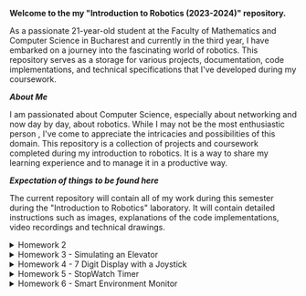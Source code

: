 **Welcome to the my "Introduction to Robotics (2023-2024)" repository.**

As a passionate 21-year-old student at the Faculty of Mathematics and Computer Science in Bucharest and currently in the third year, I have embarked on a journey into the fascinating world of robotics. This repository serves as a storage for various projects, documentation, code implementations, and technical specifications that I've developed during my coursework.

***About Me***

I am passionated about Computer Science, especially about networking and now day by day, about robotics.  While I may not be the most enthusiastic person , I've come to appreciate the intricacies and possibilities of this domain.
This repository is a collection of projects and coursework completed during my introduction to robotics. It is a way to share my learning experience and to manage it in a productive way.


***Expectation of things to be found here***

The current repository will contain all of my work during this semester during the "Introduction to Robotics" laboratory. It will contain detailed instructions such as images, explanations of the code implementations, video recordings and technical drawings.

<details> <summary>  Homework 2 </summary>

This homework consists in having an RGB(Red-Green-Blue) Led controlled by 3 potentiometers, combining the intensity of each colour in order to obtain any possible colour. For controlling the intensity of each colour of the led, we use a separate potentiometer, so we will have 3 in total, along with 3 resistors for each channel. 
![WhatsApp Image 2023-10-23 at 00 57 36](https://github.com/lzrwilliam/IntroductionToRobotics/assets/92024459/8e7bcefb-2e53-41c1-a0d0-27277a6ed436)

[Vizionați implementarea](https://www.youtube.com/watch/faK9UB8ilXU)

</details>


<details>
  <summary>
Homework 3 - Simulating an Elevator
  </summary>
  <br> <br>

This code simulates an elevator system using an Arduino. The system can handle requests for three different floors,but floors can be added in the code very easily because we use arrays and the code is scalable. It uses LEDs to indicate the current floor of the elevator and another blinking green LED to signify the elevator is moving. The elevator waits for a floor button to be pressed, closes its "doors" (signified by a tone), moves to the requested floor after a chosen delay by us, and then opens its "doors" (indicated by another tone). When moving between floors, the led of each floor lights up for a few seconds when the elevator reaches it, no matter if it is not the destination floor.

The system also utilizes a debounce function to ensure button presses are not falsely detected due to rapid pressing or electrical interference. The debounce is implemented using the millis function.
We use a State Machine in order to control the elevator that has 4 states:  Asteptare, InchidereUsi (closing the doors before leaving the current floor), InMiscare (moving), and DeschidereUsiLaDestinatie (opening doors when the desired floor is reached). If we want we can add another states like Emergency Stop, without a lot of work and keeps the code clean and very easy to be understood.
To be mentioned, to realize this homework succesfully, the help of ChatGPT has been used, to understand better some functionalities and particularties of coding and hardware.



<br> <br> <br>

![WhatsApp Image 2023-11-03 at 00 30 57](https://github.com/lzrwilliam/IntroductionToRobotics/assets/92024459/3704d839-7fcb-4cce-ac7b-0e0bb6922176)



[Vizionati Implementarea](https://www.youtube.com/watch?v=yq_iRp4QMCM)
</details>


<details>

  <summary> Homework 4 - 7 Digit Display with a Joystick</summary>
<br> <br>
  This homework purpose is to understand the functionalities of the 7 Digit Display and  of the Joystick. We are required to move with the joystick on the 7 Digit Display, from neighbour to neighour, having provided a list of possible neighbours for each segment of the 7 Digit Display. 
  
  The start position is the DP segment and the only possible neighbour segment is on the left side and other movements like Right, Left, Up / Down, will change nothing on the display.
  
  The current position must always blink, no matter if the segment state is ON or OFF, and if we press the joystick button for a short period of time, the current segment will change its state from HIGH to LOW or from LOW to HIGH. Also, if the button is pressed longer (3-4 seconds), when released, the 7 Digit Display will reset to the default state where the DP is the current position and all the other segments are OFF. To determine the presstime, it is forbiddent to use of delay(), instead we use the millis() function.
  To be mentioned, to realize this homework succesfully, the help of ChatGPT has been used, to understand better some functionalities and particularties of coding and hardware.

<br> <br>
 ![WhatsApp Image 2023-11-02 at 14 31 23](https://github.com/lzrwilliam/IntroductionToRobotics/assets/92024459/7f1c2cd5-8e9e-4ee5-b2a3-94a3da1c7e49) 

 [Vizionati functionalitatea](https://youtube.com/watch/nMcQfggGcKI) 


  
</details>



<details>
<summary> Homework 5 - StopWatch Timer </summary>
<br> <br>

The purpose of this homework is to get familiar with working with a 4-Digit 7-Segment LED display and a Shift Register (74HC595) to have more outputs (8) in exchange of using 3 input pins. 

For this homework, we will be using 3 buttons along side with a 4-Digit 7-Segment LED display, in order to implement a stopwatch timer that counts in 10ths of a second and can save up to 4 laps, just like our phones.
The functionalities of the buttons are the following: <details> <summary> Button 1 </summary> <br>
Button 1 is for starting or pausing the counting of the time, if the reset button has not been pressed. If the reset was pressed, the Start/Pause buttons is used for descending cycling through the saved laps, and this usage of the button is available until the next press of Reset button. </details> <details><summary> Button 2 </summary> <br>
Button 2 serves as a Reset Button, but only if the timer is on pause mode and it resets the displayed time to 000.0 and the saved laps if the viewing lap mode is active (the reset button has been already pressed for the first time). </details>  <details><summary> Button 3 </summary> <br>
Button 3 purpose is to save a lap when pressed if the timer is in counting mode, or ascendent cycling through the laps if the reset button has been pressed once, having a buzzer that indicates the Save Lap button has been pressed. </details>

When we press the Start Button, the timer will start and the time will be displayed in the format 000.0, for example if it has been passing 50.4 seconds since the timer has started, the displayed value will be 050.4 seconds. When we press the Save Lap button, we save up to 4 laps, and if there are already 4 saved states, we will overwrite the existing ones, beginning from the first saved state. Also, pressing the Reset Button while the timer is counting will have no effect.

In the Pause mode, the Save Button Lap will not work, and the first pressing of Reset Button resets the timer back to 000.0 seconds, but keeps the saved laps. After that press, if we press the Save Lap Button, we will move between the saved lap cycles in ascending order, and in the descending order if we press the start/pause button, and the reset button will also now reset the lap cycles and the timer back to 000.0 seconds, restoring the initial functionality of the start/pause button. To be mentioned, to realize this homework succesfully, the help of ChatGPT has been used, to understand better some functionalities and particularties of coding and hardware.

<br> <br>
  ![WhatsApp Image 2023-11-09 at 23 46 01](https://github.com/lzrwilliam/IntroductionToRobotics/assets/92024459/317a6b70-fd71-4024-bac4-815d83574d27)

  [Vizionati functionalitatea](https://www.youtube.com/watch?v=_rE9K5HRT-I)

</details>


<details>
  <summary> Homework 6 - Smart Environment Monitor </summary>
  <br> <br>
  The purpose of this homework is to get familiar with sensors such as LDR and Ultrasonic,creating a responsive and efficiently menu and most importantly, using the EEPROM memory.
  For this homework we will be using the following components:  <details> <summary> RGB Led </summary> <br>
    This RGB Led display only Red or Green colour. The Red colour is displayed if one of our sensors are outside the set value by us from keyboard, or Green otherwise, if the RGB Led is on AUTO mode. 
    Also, if the AUTO mode is off, in the manual mode, we can enter the 'r' or 'g' to change the led color to wheather Red or Green color.
    The led colour is saved everytime, so if we restart the circuit and the auto mode is off; the RGB Led will have the last colour saved.
  </details>
  <details><summary> Light-Dependent Resistor (LDR) </summary> <br>
    Used to determine if the light in the room is lower or higher.
  </details>
   <details><summary> Ultrasonic Sensor </summary> <br>
    Used to measure the distance from an object.
  </details>

  <br> 
  We are required to implement a menu that facilitates sensor settings, data logging, system status checks, and RGB LED control. 
The Menu Features are the following:
1. Sensor Settings:
- Sensors Sampling Interval: Set a sampling rate between 1 and 10 seconds for sensors.
- Ultrasonic Alert Threshold: Define a threshold for the ultrasonic sensor to trigger alerts.
- LDR Alert Threshold: Set a threshold for the LDR sensor to signal alerts, like the onset of night.
- Back: Returns to the main menu.
  <br>
2. Reset Logger Data:
Options to confirm or deny the deletion of all sensor data, with the ability to reset data either for all sensors at once or individually.
<br>
3. System Status
- Current Sensor Readings: Continuously display readings at the set sampling rate, with an exit option.
- Current Sensor Settings: Show current sampling rate and threshold values.
- Display Logged Data: Exhibit the last 10 readings from all sensors.
- Back: Return to the main menu.
  <br>
4. RGB LED Control:
- Manual Color Control: Allows manual setting of RGB colors.
-LED: Toggle Automatic ON/OFF: In automatic mode, the LED color changes based on sensor alerts. In manual mode, it retains the last set RGB values.
- Back: Return to the main menu.
  <br>
This interactive menu system is designed to be user-friendly, providing real-time sensor data and control over the system's operations. 

<br><br>

![WhatsApp Image 2023-11-18 at 14 07 25](https://github.com/lzrwilliam/IntroductionToRobotics/assets/92024459/ab9939f7-de17-4c77-8801-a41150afecd6)

  [Vizionati functionalitatea](https://youtu.be/5CoDA14knkE)
</details>
